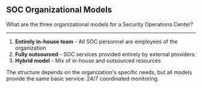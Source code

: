 ## SOC Organizational Models

What are the three organizational models for a Security Operations Center?

---

1. **Entirely in-house team** - All SOC personnel are employees of the organization
2. **Fully outsourced** - SOC services provided entirely by external providers
3. **Hybrid model** - Mix of in-house and outsourced resources

The structure depends on the organization's specific needs, but all models provide the same basic service: 24/7 coordinated monitoring.

